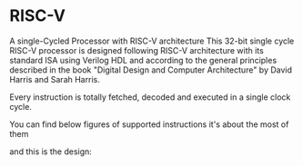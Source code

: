 # RISC-V
A single-Cycled Processor with RISC-V architecture
This 32-bit single cycle RISC-V processor is designed following RISC-V architecture with its standard ISA using Verilog HDL and according to the general principles described in the book "Digital Design and Computer Architecture" by David Harris and Sarah Harris.

Every instruction is totally fetched, decoded and executed in a single clock cycle.

You can find below figures of supported instructions it's about the most of them





and this is the design:
